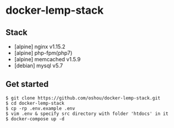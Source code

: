 # docker-lemp-stack

## Stack
- [alpine] nginx v1.15.2
- [alpine] php-fpm(php7)
- [alpine] memcached v1.5.9
- [debian] mysql v5.7

## Get started

```
$ git clone https://github.com/oshou/docker-lemp-stack.git
$ cd docker-lemp-stack
$ cp -rp .env.example .env
$ vim .env & specify src directory with folder 'htdocs' in it
$ docker-compose up -d
```
